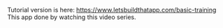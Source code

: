 Tutorial version is here: https://www.letsbuildthatapp.com/basic-training
This app done by watching this video series.
